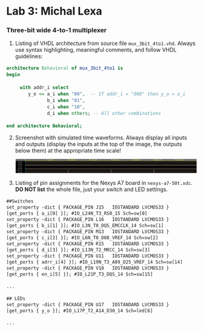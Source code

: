 # Lab 3: Michal Lexa

### Three-bit wide 4-to-1 multiplexer

1. Listing of VHDL architecture from source file `mux_3bit_4to1.vhd`. Always use syntax highlighting, meaningful comments, and follow VHDL guidelines:

```vhdl
architecture Behavioral of mux_3bit_4to1 is
begin

     with addr_i select
        y_o <= a_i when "00",  -- If addr_i = "000" then y_o = a_i
               b_i when "01",
               c_i when "10",
               d_i when others; -- All other combinations

end architecture Behavioral;
```

2. Screenshot with simulated time waveforms. Always display all inputs and outputs (display the inputs at the top of the image, the outputs below them) at the appropriate time scale!

   ![your figure](https://github.com/MichalLexa/digital-electronics-1/blob/main/03-vivado/plot.PNG)

3. Listing of pin assignments for the Nexys A7 board in `nexys-a7-50t.xdc`. **DO NOT list** the whole file, just your switch and LED settings.

```shell
##Switches
set_property -dict { PACKAGE_PIN J15   IOSTANDARD LVCMOS33 } [get_ports { a_i[0] }]; #IO_L24N_T3_RS0_15 Sch=sw[0]
set_property -dict { PACKAGE_PIN L16   IOSTANDARD LVCMOS33 } [get_ports { b_i[1] }]; #IO_L3N_T0_DQS_EMCCLK_14 Sch=sw[1]
set_property -dict { PACKAGE_PIN M13   IOSTANDARD LVCMOS33 } [get_ports { c_i[2] }]; #IO_L6N_T0_D08_VREF_14 Sch=sw[2]
set_property -dict { PACKAGE_PIN R15   IOSTANDARD LVCMOS33 } [get_ports { d_i[3] }]; #IO_L13N_T2_MRCC_14 Sch=sw[3]
set_property -dict { PACKAGE_PIN U11   IOSTANDARD LVCMOS33 } [get_ports { adrr_i[4] }]; #IO_L19N_T3_A09_D25_VREF_14 Sch=sw[14]
set_property -dict { PACKAGE_PIN V10   IOSTANDARD LVCMOS33 } [get_ports { en_i[5] }]; #IO_L21P_T3_DQS_14 Sch=sw[15]

...

## LEDs
set_property -dict { PACKAGE_PIN U17   IOSTANDARD LVCMOS33 } [get_ports { y_o }]; #IO_L17P_T2_A14_D30_14 Sch=led[6]

...
```
